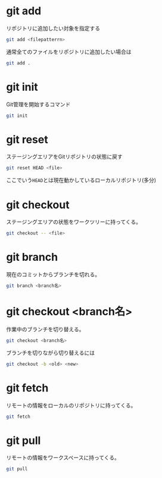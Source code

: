 # git add
リポジトリに追加したい対象を指定する
```sh
git add <filepatterrn>
```
通常全てのファイルをリポジトリに追加したい場合は
```sh
git add .
```

# git init
Git管理を開始するコマンド
```sh
git init
```

# git reset
ステージングエリアをGitリポジトリの状態に戻す
```sh
git reset HEAD <file>
```
ここでいう`HEAD`とは現在動かしているローカルリポジトリ(多分)

# git checkout
ステージングエリアの状態をワークツリーに持ってくる。
```sh
git checkout -- <file>
```

# git branch
現在のコミットからブランチを切れる。
```sh
git branch <branch名>
```

# git checkout <branch名>
作業中のブランチを切り替える。
```sh
git checkout <branch名>
```

ブランチを切りながら切り替えるには
```sh
git checkout -b <old> <new>
```
# git fetch
リモートの情報をローカルのリポジトリに持ってくる。
```sh
git fetch
```

# git pull
リモートの情報をワークスペースに持ってくる。
```sh
git pull
```

